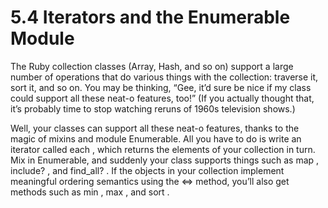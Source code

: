 5.4 Iterators and the Enumerable Module
====
The Ruby collection classes (​Array​, ​Hash​, and so on) support a large number of operations that do various things with the collection: traverse it, sort it, and so on. You may be thinking, “Gee, it’d sure be nice if ​my​ class could support all these neat-o features, too!” (If you actually thought that, it’s probably time to stop watching reruns of 1960s television shows.)

Well, your classes ​can​ support all these neat-o features, thanks to the magic of mixins and module ​Enumerable​. All you have to do is write an iterator called ​each​ , which returns the elements of your collection in turn. Mix in ​Enumerable​, and suddenly your class supports things such as ​map​ , ​include?​ , and ​find_all?​ . If the objects in your collection implement meaningful ordering semantics using the ​<=>​ method, you’ll also get methods such as ​min​ , ​max​ , and ​sort​ .